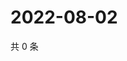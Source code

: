 # 2022-08-02

共 0 条

<!-- BEGIN WEIBO -->
<!-- 最后更新时间 Tue Aug 02 2022 00:24:03 GMT+0800 (China Standard Time) -->

<!-- END WEIBO -->
